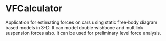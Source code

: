 # VFCalculator
Application for estimating forces on cars using static free-body diagram based models in 3-D. It can model double wishbone and multilink suspension forces also. It can be used for preliminary level force analysis.
